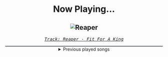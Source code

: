 <div align="center"> 
<h1>Now Playing...</h1>

![Reaper](https://i.scdn.co/image/ab67616d00001e02f9993bd0b39d72160c509fbc)
--
_<samp><a href="https://open.spotify.com/track/6I7ilpVQq4oETOdmHPL5LE">Track: Reaper - Fit For A King</a></samp>_

<div style="border: 1px #4B5054 solid"></div>
<details>
  <summary>
    Previous played songs
  </summary>
  <table>
    <thead>
      <tr>
        <th>
          Artist
        </th>
        <th>
          Song
        </th>
        <th>
          Link
        </th>
      </tr>
    </thead>
    <tbody>
      <tr><td>Fit For A King</td><td>Reaper</td><td><a href="https://open.spotify.com/track/6I7ilpVQq4oETOdmHPL5LE">https://open.spotify.com/track/6I7ilpVQq4oETOdmHPL5LE</a></td></tr><tr><td>Orbit Culture</td><td>Alienated</td><td><a href="https://open.spotify.com/track/2XYiG3Hk8npxB78QbN5gqA">https://open.spotify.com/track/2XYiG3Hk8npxB78QbN5gqA</a></td></tr><tr><td>QUEEN BEE</td><td>首のない天使</td><td><a href="https://open.spotify.com/track/30wvREMOlejtoaW2pBzuUo">https://open.spotify.com/track/30wvREMOlejtoaW2pBzuUo</a></td></tr><tr><td>QUEEN BEE</td><td>超メモリアル</td><td><a href="https://open.spotify.com/track/3jbFfa2rRHQKMj1rg7KowX">https://open.spotify.com/track/3jbFfa2rRHQKMj1rg7KowX</a></td></tr><tr><td>Nemo</td><td>The Code</td><td><a href="https://open.spotify.com/track/1EjIXKhNHI00ZLMRpS8iz8">https://open.spotify.com/track/1EjIXKhNHI00ZLMRpS8iz8</a></td></tr><tr><td>Nemo</td><td>The Code</td><td><a href="https://open.spotify.com/track/1EjIXKhNHI00ZLMRpS8iz8">https://open.spotify.com/track/1EjIXKhNHI00ZLMRpS8iz8</a></td></tr><tr><td>Nemo</td><td>The Code</td><td><a href="https://open.spotify.com/track/1EjIXKhNHI00ZLMRpS8iz8">https://open.spotify.com/track/1EjIXKhNHI00ZLMRpS8iz8</a></td></tr><tr><td>Nemo</td><td>The Code</td><td><a href="https://open.spotify.com/track/1EjIXKhNHI00ZLMRpS8iz8">https://open.spotify.com/track/1EjIXKhNHI00ZLMRpS8iz8</a></td></tr><tr><td>Nemo</td><td>The Code</td><td><a href="https://open.spotify.com/track/1EjIXKhNHI00ZLMRpS8iz8">https://open.spotify.com/track/1EjIXKhNHI00ZLMRpS8iz8</a></td></tr><tr><td>QUEEN BEE</td><td>首のない天使</td><td><a href="https://open.spotify.com/track/30wvREMOlejtoaW2pBzuUo">https://open.spotify.com/track/30wvREMOlejtoaW2pBzuUo</a></td></tr><tr><td>The Plot In You</td><td>Don’t Look Away</td><td><a href="https://open.spotify.com/track/0vEp4LmvDQNcc8MGOHno6Q">https://open.spotify.com/track/0vEp4LmvDQNcc8MGOHno6Q</a></td></tr><tr><td>The Plot In You</td><td>Closure</td><td><a href="https://open.spotify.com/track/5GlNumzU4eBJiLlyPx8uWg">https://open.spotify.com/track/5GlNumzU4eBJiLlyPx8uWg</a></td></tr><tr><td>The Birthday</td><td>サイダー</td><td><a href="https://open.spotify.com/track/1DXCe9HX5L4SjhhRQ8nmlZ">https://open.spotify.com/track/1DXCe9HX5L4SjhhRQ8nmlZ</a></td></tr><tr><td>polly</td><td>Lily</td><td><a href="https://open.spotify.com/track/66sSLulLtyGjwt33C4XE2n">https://open.spotify.com/track/66sSLulLtyGjwt33C4XE2n</a></td></tr><tr><td>coldrain</td><td>From Today</td><td><a href="https://open.spotify.com/track/7qLbPd5yhm0Vne45PXPabV">https://open.spotify.com/track/7qLbPd5yhm0Vne45PXPabV</a></td></tr><tr><td>ZUTOMAYO</td><td>あいつら全員同窓会</td><td><a href="https://open.spotify.com/track/2VIK6jaaKghS4QPHr6sAkv">https://open.spotify.com/track/2VIK6jaaKghS4QPHr6sAkv</a></td></tr><tr><td>QUEEN BEE</td><td>首のない天使</td><td><a href="https://open.spotify.com/track/30wvREMOlejtoaW2pBzuUo">https://open.spotify.com/track/30wvREMOlejtoaW2pBzuUo</a></td></tr><tr><td>Crossfaith</td><td>L.A.M.N</td><td><a href="https://open.spotify.com/track/4JB5JFEUeVv4Z7FGZ1fm2k">https://open.spotify.com/track/4JB5JFEUeVv4Z7FGZ1fm2k</a></td></tr><tr><td>FZMZ</td><td>BROKEN GAMES</td><td><a href="https://open.spotify.com/track/77OLrw9sVVNHxnceM9q1i5">https://open.spotify.com/track/77OLrw9sVVNHxnceM9q1i5</a></td></tr><tr><td>ONE OK ROCK</td><td>Make It Out Alive</td><td><a href="https://open.spotify.com/track/4WVJeRP6hjMMBkmWsV4TtF">https://open.spotify.com/track/4WVJeRP6hjMMBkmWsV4TtF</a></td></tr>
    </tbody>
  </table>
</details>

</div>
